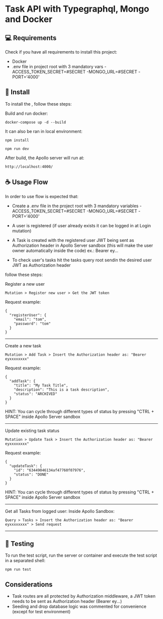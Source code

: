 # Task API with Typegraphql, Mongo and Docker

## 💻 Requirements

Check if you have all requirements to install this project:

- Docker
- .env file in project root with 3 mandatory vars
  -ACCESS_TOKEN_SECRET=#SECRET
  -MONGO_URL=#SECRET
  -PORT='4000'

## 🚀 Install

To install the <Task API Typegraphql project>, follow these steps:

Build and run docker:

```
docker-compose up -d --build
```

It can also be ran in local environment:

```
npm install
```

```
npm run dev
```

After build, the Apollo server will run at:

```
http://localhost:4000/
```

## ☕ Usage Flow

In order to use <Task API Typegraphql project> flow is expected that:

- Create a .env file in the project root with 3 mandatory variables
  -ACCESS_TOKEN_SECRET=#SECRET
  -MONGO_URL=#SECRET
  -PORT='4000'

- A user is registered (if user already exists it can be logged in at Login mutation)
- A Task is created with the registered user JWT being sent as Authorization header in Apollo Server sandbox (this will make the user owner automatically inside the code) ex.: Bearer ey...
- To check user's tasks hit the tasks query root sendin the desired user JWT as Authorization header

follow these steps:

Register a new user

```
Mutation > Register new user > Get the JWT token
```

Request example:

```
{
  "registerUser": {
    "email": "tom",
    "password": "tom"
  }
}
```

---

Create a new task

```
Mutation > Add Task > Insert the Authorization header as: "Bearer eyxxxxxxxx"
```

Request example:

```
{
  "addTask": {
    "title": "My Task Title",
    "description": "This is a task description",
    "status": "ARCHIVED"
  }
}
```

HINT: You can cycle through different types of status by pressing "CTRL + SPACE" inside Apollo Server sandbox

---

Update existing task status

```
Mutation > Update Task > Insert the Authorization header as: "Bearer eyxxxxxxxx"
```

Request example:

```
{
  "updateTask": {
    "id": "63449046134af47760f07976",
    "status": "DONE"
  }
}
```

HINT: You can cycle through different types of status by pressing "CTRL + SPACE" inside Apollo Server sandbox

---

Get all Tasks from logged user:
Inside Apollo Sandbox:

```
Query > Tasks > Insert the Authorization header as: "Bearer eyxxxxxxxx" > Send request
```

---

## 📝 Testing

To run the test script, run the server or container and execute the test script in a separated shell:

```
npm run test
```

## Considerations

- Task routes are all protected by Authorization middleware, a JWT token needs to be sent as Authorization header (Bearer ey...)
- Seeding and drop database logic was commented for convenience (except for test environment)
